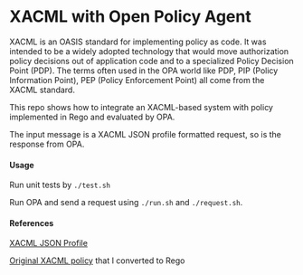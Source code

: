 # XACML with Open Policy Agent

XACML is an OASIS standard for implementing policy as code. It was intended to be a widely adopted technology that would move authorization policy decisions out of application code and to a specialized Policy Decision Point (PDP). The terms often used in the OPA world like PDP, PIP (Policy Information Point), PEP (Policy Enforcement Point) all come from the XACML standard.

This repo shows how to integrate an XACML-based system with policy implemented in Rego and evaluated by OPA.

The input message is a XACML JSON profile formatted request, so is the response from OPA.

#### Usage

Run unit tests by `./test.sh`

Run OPA and send a request using `./run.sh` and `./request.sh`.

#### References

[XACML JSON Profile](http://docs.oasis-open.org/xacml/xacml-json-http/v1.0/xacml-json-http-v1.0.html)

[Original XACML policy](https://www.oasis-open.org/committees/download.php/2713/Brief_Introduction_to_XACML.html) that I converted to Rego
